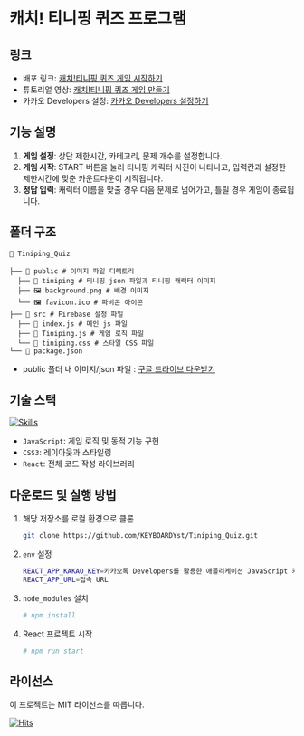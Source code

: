 # 캐치! 티니핑 퀴즈 프로그램

## 링크

- 배포 링크: [캐치!티니핑 퀴즈 게임 시작하기](https://keyboardyst.github.io/Tiniping_Quiz/)
- 튜토리얼 영상: [캐치!티니핑 퀴즈 게임 만들기](https://www.youtube.com)
- 카카오 Developers 설정: [카카오 Developers 설정하기](https://www.youtube.com)

## 기능 설명

1. **게임 설정**: 상단 제한시간, 카테고리, 문제 개수를 설정합니다.
2. **게임 시작**: START 버튼을 눌러 티니핑 캐릭터 사진이 나타나고, 입력칸과 설정한 제한시간에 맞춘 카운트다운이 시작됩니다.
3. **정답 입력**: 캐릭터 이름을 맞출 경우 다음 문제로 넘어가고, 틀릴 경우 게임이 종료됩니다.

## 폴더 구조

```
📂 Tiniping_Quiz

├── 📂 public # 이미지 파일 디렉토리
  ├── 📂 tiniping # 티니핑 json 파일과 티니핑 캐릭터 이미지
  ├── 🖼️ background.png # 배경 이미지
  └── 🖼️ favicon.ico # 파비콘 아이콘
├── 📂 src # Firebase 설정 파일
  ├── 📄 index.js # 메인 js 파일
  ├── 📄 Tiniping.js # 게임 로직 파일
  └── 📄 tiniping.css # 스타일 CSS 파일
└── 📄 package.json
```
- public 폴더 내 이미지/json 파일 : [구글 드라이브 다운받기](https://drive.google.com/file/d/1a7g-7ed_KMtx3M-kp7hmDqwqfA8ZZPXP/view?usp=drive_link)

## 기술 스택

[![Skills](https://skillicons.dev/icons?i=js,css,react)](https://skillicons.dev)

- `JavaScript`: 게임 로직 및 동적 기능 구현
- `CSS3`: 레이아웃과 스타일링
- `React`: 전체 코드 작성 라이브러리

## 다운로드 및 실행 방법

1. 해당 저장소를 로컬 환경으로 클론

   ```bash
   git clone https://github.com/KEYBOARDYst/Tiniping_Quiz.git
   ```

2. `env` 설정
    ```bash
    REACT_APP_KAKAO_KEY=카카오톡 Developers를 활용한 애플리케이션 JavaScript 키
    REACT_APP_URL=접속 URL
    ```
3. `node_modules` 설치
   ```bash
   # npm install
   ```
4. React 프로젝트 시작
   ```bash
   # npm run start
   ```

## 라이선스

이 프로젝트는 MIT 라이선스를 따릅니다.

[![Hits](https://hits.seeyoufarm.com/api/count/incr/badge.svg?url=https%3A%2F%2Fgithub.com%2FKEYBOARDYst%2FAPTGame&count_bg=%23F56B8F&title_bg=%23292929&icon=&icon_color=%23F56B8F&title=hits&edge_flat=false)](https://hits.seeyoufarm.com)
